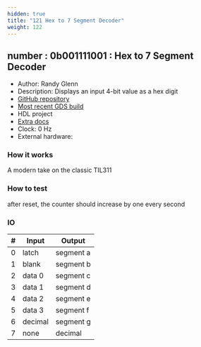 ```yaml
---
hidden: true
title: "121 Hex to 7 Segment Decoder"
weight: 122
---
```


## number : 0b001111001 : Hex to 7 Segment Decoder

* Author: Randy Glenn
* Description: Displays an input 4-bit value as a hex digit
* [GitHub repository](https://github.com/rglenn/tt02-rglenn-hex-to-7-seg)
* [Most recent GDS build](https://github.com/rglenn/tt02-rglenn-hex-to-7-seg/actions/runs/3598979880)
* HDL project
* [Extra docs]()
* Clock: 0 Hz
* External hardware: 



### How it works

A modern take on the classic TIL311

### How to test

after reset, the counter should increase by one every second

### IO

| # | Input        | Output       |
|---|--------------|--------------|
| 0 | latch  | segment a |
| 1 | blank  | segment b |
| 2 | data 0  | segment c |
| 3 | data 1  | segment d |
| 4 | data 2  | segment e |
| 5 | data 3  | segment f |
| 6 | decimal  | segment g |
| 7 | none  | decimal |
